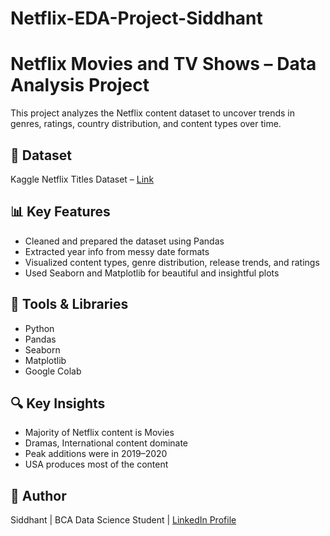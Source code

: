 # Netflix-EDA-Project-Siddhant
# Netflix Movies and TV Shows – Data Analysis Project

This project analyzes the Netflix content dataset to uncover trends in genres, ratings, country distribution, and content types over time.

## 📁 Dataset
Kaggle Netflix Titles Dataset – [Link](https://www.kaggle.com/datasets/shivamb/netflix-shows)

## 📊 Key Features
- Cleaned and prepared the dataset using Pandas
- Extracted year info from messy date formats
- Visualized content types, genre distribution, release trends, and ratings
- Used Seaborn and Matplotlib for beautiful and insightful plots

## 🔧 Tools & Libraries
- Python
- Pandas
- Seaborn
- Matplotlib
- Google Colab

## 🔍 Key Insights
- Majority of Netflix content is Movies
- Dramas, International content dominate
- Peak additions were in 2019–2020
- USA produces most of the content

## 🔗 Author
Siddhant | BCA Data Science Student | [LinkedIn Profile](https://www.linkedin.com/in/siddhant-grover-584302347/)

